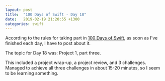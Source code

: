 ```yaml
---
layout: post
title:  "100 Days of Swift - Day 18"
date:   2019-02-19 21:20:55 +1300
categories: swift
---
```

According to the rules for taking part in [100 Days of Swift](https://www.hackingwithswift.com/100), as soon as I've finished each day, I have to post about it.

The topic for Day 18 was: Project 1, part three.

This included a project wrap-up, a project review, and 3 challenges. Managed to achieve all three challenges in about 15-20 minutes, so I seem to be learning something.

